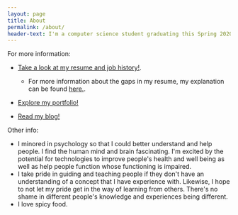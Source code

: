 ```yaml
---
layout: page
title: About
permalink: /about/
header-text: I'm a computer science student graduating this Spring 2020 semester from Missouri S&T. I also have some experience with doing creative with in other media including graphic/web design as well as with photography and video production.
---
```


For more information:

* [Take a look at my resume and job history!](/about/resume/).
    *  For more information about the gaps in my resume, my explanation can be found [here.](/about/explanation/).

* [Explore my portfolio!](/projects/)

* [Read my blog!](/blog/)

Other info:

* I minored in psychology so that I could better understand and help people. I find the human mind and brain fascinating. I'm excited by the potential for technologies to improve people's health and well being as well as help people function whose functioning is impaired.
* I take pride in guiding and teaching people if they don't have an understanding of a concept that I have experience with. Likewise, I hope to not let my pride get in the way of learning from others. There's no shame in different people's knowledge and experiences being different.
* I love spicy food.
